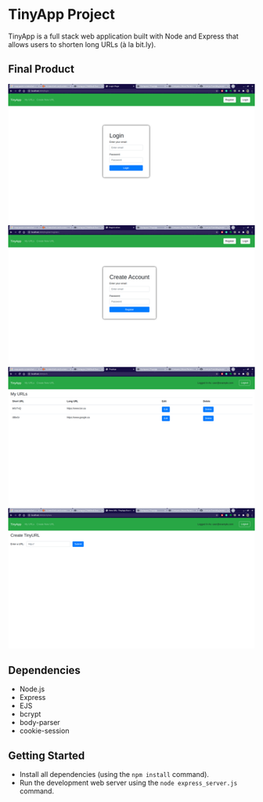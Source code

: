 # TinyApp Project

TinyApp is a full stack web application built with Node and Express that allows users to shorten long URLs (à la bit.ly).

## Final Product

!["Screenshot of Login Page"](https://github.com/ngunner15/tinyapp/blob/master/docs/login.png?raw=true)
!["Screenshot of Register Page"](https://github.com/ngunner15/tinyapp/blob/master/docs/register.png?raw=true)
!["Screenshot of URLs Page"](https://github.com/ngunner15/tinyapp/blob/master/docs/my_uls.png?raw=true)
!["Screenshot of Create TinyURL Page"](https://github.com/ngunner15/tinyapp/blob/master/docs/tinyurl.png?raw=true)

## Dependencies

- Node.js
- Express
- EJS
- bcrypt
- body-parser
- cookie-session

## Getting Started

- Install all dependencies (using the `npm install` command).
- Run the development web server using the `node express_server.js` command.